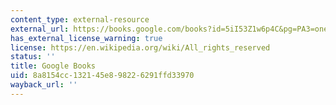 ```yaml
---
content_type: external-resource
external_url: https://books.google.com/books?id=5iI53Z1w6p4C&pg=PA3=onepage#v=onepage&q&f=false
has_external_license_warning: true
license: https://en.wikipedia.org/wiki/All_rights_reserved
status: ''
title: Google Books
uid: 8a8154cc-1321-45e8-9822-6291ffd33970
wayback_url: ''
---
```

